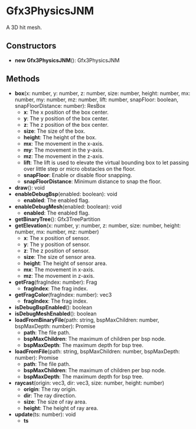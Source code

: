 # Gfx3PhysicsJNM

A 3D hit mesh.
## Constructors
* **new Gfx3PhysicsJNM**(): Gfx3PhysicsJNM   
## Methods
* **box**(x: number, y: number, z: number, size: number, height: number, mx: number, my: number, mz: number, lift: number, snapFloor: boolean, snapFloorDistance: number): ResBox   
  * **x**: The x position of the box center.
  * **y**: The y position of the box center.
  * **z**: The z position of the box center.
  * **size**: The size of the box.
  * **height**: The height of the box.
  * **mx**: The movement in the x-axis.
  * **my**: The movement in the y-axis.
  * **mz**: The movement in the z-axis.
  * **lift**: The lift is used to elevate the virtual bounding box to let passing over little step or micro obstacles on the floor.
  * **snapFloor**: Enable or disable floor snapping.
  * **snapFloorDistance**: Minimum distance to snap the floor.
* **draw**(): void   
* **enableDebugBsp**(enabled: boolean): void   
  * **enabled**: The enabled flag.
* **enableDebugMesh**(enabled: boolean): void   
  * **enabled**: The enabled flag.
* **getBinaryTree**(): Gfx3TreePartition   
* **getElevation**(x: number, y: number, z: number, size: number, height: number, mx: number, mz: number)   
  * **x**: The x position of sensor.
  * **y**: The y position of sensor.
  * **z**: The z position of sensor.
  * **size**: The size of sensor area.
  * **height**: The height of sensor area.
  * **mx**: The movement in x-axis.
  * **mz**: The movement in z-axis.
* **getFrag**(fragIndex: number): Frag   
  * **fragIndex**: The frag index.
* **getFragColor**(fragIndex: number): vec3   
  * **fragIndex**: The frag index.
* **isDebugBspEnabled**(): boolean   
* **isDebugMeshEnabled**(): boolean   
* **loadFromBinaryFile**(path: string, bspMaxChildren: number, bspMaxDepth: number): Promise   
  * **path**: The file path.
  * **bspMaxChildren**: The maximum of children per bsp node.
  * **bspMaxDepth**: The maximum depth for bsp tree.
* **loadFromFile**(path: string, bspMaxChildren: number, bspMaxDepth: number): Promise   
  * **path**: The file path.
  * **bspMaxChildren**: The maximum of children per bsp node.
  * **bspMaxDepth**: The maximum depth for bsp tree.
* **raycast**(origin: vec3, dir: vec3, size: number, height: number)   
  * **origin**: The ray origin.
  * **dir**: The ray direction.
  * **size**: The size of ray area.
  * **height**: The height of ray area.
* **update**(ts: number): void   
  * **ts**
